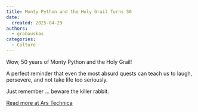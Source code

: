 ```yaml
---
title: Monty Python and the Holy Grail Turns 50
date:
  created: 2025-04-29
authors:
  - grobauskas
categories:
  - Culture
---
```


Wow, 50 years of Monty Python and the Holy Grail!

A perfect reminder that even the most absurd quests can teach us to laugh, persevere, and not take life too seriously.

Just remember ... beware the killer rabbit.

[Read more at Ars Technica](https://arstechnica.com/culture/2025/04/monty-python-and-the-holy-grail-turns-50/)
